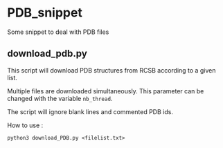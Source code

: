 # PDB_snippet
Some snippet to deal with PDB files

## download_pdb.py
This script will download PDB structures from RCSB according to a given list.

Multiple files are downloaded simultaneously. This parameter can be changed with the variable `nb_thread`.

The script will ignore blank lines and commented PDB ids.

How to use : 

```
python3 download_PDB.py <filelist.txt>
```


